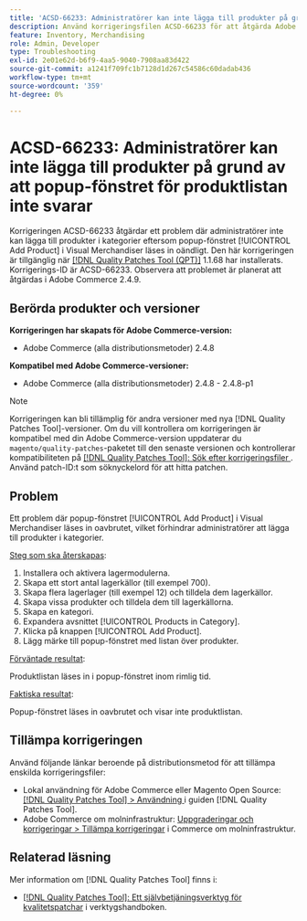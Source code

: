 ```yaml
---
title: 'ACSD-66233: Administratörer kan inte lägga till produkter på grund av att popup-fönstret för produktlistan inte svarar'
description: Använd korrigeringsfilen ACSD-66233 för att åtgärda Adobe Commerce-problemet där administratörer inte kan lägga till produkter i kategorier eftersom popup-fönstret [!UICONTROL Add Product] i Visual Merchandiser läses in oändligt.
feature: Inventory, Merchandising
role: Admin, Developer
type: Troubleshooting
exl-id: 2e01e62d-b6f9-4aa5-9040-7908aa83d422
source-git-commit: a1241f709fc1b7128d1d267c54586c60dadab436
workflow-type: tm+mt
source-wordcount: '359'
ht-degree: 0%

---
```


# ACSD-66233: Administratörer kan inte lägga till produkter på grund av att popup-fönstret för produktlistan inte svarar

Korrigeringen ACSD-66233 åtgärdar ett problem där administratörer inte kan lägga till produkter i kategorier eftersom popup-fönstret [!UICONTROL Add Product] i Visual Merchandiser läses in oändligt. Den här korrigeringen är tillgänglig när [[!DNL Quality Patches Tool (QPT)]](/help/tools/quality-patches-tool/quality-patches-tool-to-self-serve-quality-patches.md) 1.1.68 har installerats. Korrigerings-ID är ACSD-66233. Observera att problemet är planerat att åtgärdas i Adobe Commerce 2.4.9.

## Berörda produkter och versioner

**Korrigeringen har skapats för Adobe Commerce-version:**

* Adobe Commerce (alla distributionsmetoder) 2.4.8

**Kompatibel med Adobe Commerce-versioner:**

* Adobe Commerce (alla distributionsmetoder) 2.4.8 - 2.4.8-p1

>[!NOTE]
>
>Korrigeringen kan bli tillämplig för andra versioner med nya [!DNL Quality Patches Tool]-versioner. Om du vill kontrollera om korrigeringen är kompatibel med din Adobe Commerce-version uppdaterar du `magento/quality-patches`-paketet till den senaste versionen och kontrollerar kompatibiliteten på [[!DNL Quality Patches Tool]: Sök efter korrigeringsfiler ](https://experienceleague.adobe.com/tools/commerce-quality-patches/index.html?lang=sv-SE). Använd patch-ID:t som söknyckelord för att hitta patchen.

## Problem

Ett problem där popup-fönstret [!UICONTROL Add Product] i Visual Merchandiser läses in oavbrutet, vilket förhindrar administratörer att lägga till produkter i kategorier.

<u>Steg som ska återskapas</u>:

1. Installera och aktivera lagermodulerna.
1. Skapa ett stort antal lagerkällor (till exempel 700).
1. Skapa flera lagerlager (till exempel 12) och tilldela dem lagerkällor.
1. Skapa vissa produkter och tilldela dem till lagerkällorna.
1. Skapa en kategori.
1. Expandera avsnittet [!UICONTROL Products in Category].
1. Klicka på knappen [!UICONTROL Add Product].
1. Lägg märke till popup-fönstret med listan över produkter.

<u>Förväntade resultat</u>:

Produktlistan läses in i popup-fönstret inom rimlig tid.

<u>Faktiska resultat</u>:

Popup-fönstret läses in oavbrutet och visar inte produktlistan.

## Tillämpa korrigeringen

Använd följande länkar beroende på distributionsmetod för att tillämpa enskilda korrigeringsfiler:

* Lokal användning för Adobe Commerce eller Magento Open Source: [[!DNL Quality Patches Tool] > Användning ](/help/tools/quality-patches-tool/usage.md) i guiden [!DNL Quality Patches Tool].
* Adobe Commerce om molninfrastruktur: [Uppgraderingar och korrigeringar > Tillämpa korrigeringar](https://experienceleague.adobe.com/docs/commerce-cloud-service/user-guide/develop/upgrade/apply-patches.html?lang=sv-SE) i Commerce om molninfrastruktur.

## Relaterad läsning

Mer information om [!DNL Quality Patches Tool] finns i:

* [[!DNL Quality Patches Tool]: Ett självbetjäningsverktyg för kvalitetspatchar](/help/tools/quality-patches-tool/quality-patches-tool-to-self-serve-quality-patches.md) i verktygshandboken.
